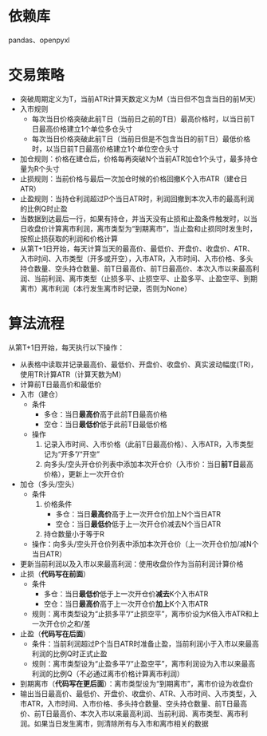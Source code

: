 # 依赖库
pandas、openpyxl
# 交易策略
- 突破周期定义为T，当前ATR计算天数定义为M（当日但不包含当日的前M天）
- 入市规则
  - 每次当日价格突破此前T日（当前日之前的T日）最高价格时，以当日前T日最高价格建立1个单位多仓头寸
  - 每次当日价格突破此前T日（当前日但是不包含当日的前T日）最低价格时，以当日前T日最高价格建立1个单位空仓头寸
- 加仓规则：价格在建仓后，价格每再突破N个当前ATR加仓1个头寸，最多持仓量为R个头寸
- 止损规则：当前价格与最后一次加仓时候的价格回撤K个入市ATR（建仓日ATR）
- 止盈规则：当持仓利润超过P个当日ATR时，利润回撤到本次入市的最高利润的比例Q时止盈
- 当数据到达最后一行，如果有持仓，并当天没有止损和止盈条件触发时，以当日收盘价计算离市利润，离市类型为“到期离市”，当止盈和止损同时发生时，按照止损获取的利润和价格计算
- 从第T+1日开始，每天计算当天的最高价、最低价、开盘价、收盘价、ATR、入市时间、入市类型（开多或开空），入市ATR，入市时间、入市价格、多头持仓数量、空头持仓数量、前T日最高价、前T日最高价、本次入市以来最高利润、当前利润、离市类型（止损多平、止损空平、止盈多平、止盈空平、到期离市）离市利润（本行发生离市时记录，否则为None）
# 算法流程
从第T+1日开始，每天执行以下操作：
- 从表格中读取并记录最高价、最低价、开盘价、收盘价、真实波动幅度(TR)，使用TR计算ATR（计算天数为M）
- 计算前T日最高价和最低价
- 入市（建仓）
  - 条件
    - 多仓：当日**最高价**高于此前T日最高价格
    - 空仓：当日**最低价**低于此前T日最低价格
  - 操作
    1. 记录入市时间、入市价格（此前T日最高价格）、入市ATR，入市类型记为“开多”/“开空”
    2. 向多头/空头开仓价列表中添加本次开仓价（入市价：当日**前T日**最高价格），更新上一次开仓价
- 加仓（多头/空头）
  - 条件
    1. 价格条件
       - 多仓：当日**最高价**高于上一次开仓价加上N个当日ATR
       - 空仓：当日**最低价**低于上一次开仓价减去N个当日ATR
    2. 持仓数量小于等于R
  - 操作：向多头/空头开仓价列表中添加本次开仓价（上一次开仓价加/减N个当日ATR）
- 更新当前利润以及入市以来最高利润：使用收盘价作为当前利润计算价格
- 止损（**代码写在前面**）
  - 条件
    - 多仓：当日**最低价**低于上一次开仓价**减去**K个入市ATR
    - 空仓：当日**最高价**高于上一次开仓价**加上**K个入市ATR
  - 规则：离市类型设为“止损多平”/“止损空平”，离市价设为K倍入市ATR和上一次开仓价之和/差
- 止盈（**代码写在后面**）
  - 条件：当前利润超过P个当日ATR时准备止盈，当前利润小于入市以来最高利润的比例Q时正式止盈
  - 规则：离市类型设为“止盈多平”/“止盈空平”，离市利润设为入市以来最高利润的比例Q（不必通过离市价格计算离市利润）
- 到期离市（**代码写在更后面**）：离市类型设为“到期离市”，离市价设为收盘价
- 输出当日最高价、最低价、开盘价、收盘价、ATR、入市时间、入市类型，入市ATR，入市时间、入市价格、多头持仓数量、空头持仓数量、前T日最高价、前T日最高价、本次入市以来最高利润、当前利润、离市类型、离市利润。如果当日发生离市，则清除所有与入市和离市相关的数据
